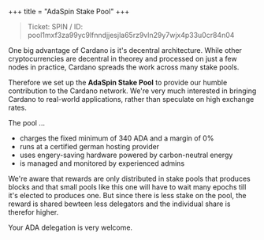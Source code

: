 +++
title = "AdaSpin Stake Pool"
+++

> Ticket: SPIN / ID: pool1mxf3za99yc9lfnndjjesjla65rz9vln29y7wjx4p33u0cr84n04

One big advantage of Cardano is it's decentral architecture. While other cryptocurrencies are decentral in theorey
and processed on just a few nodes in practice, Cardano spreads the work across many stake pools.

Therefore we set up the **AdaSpin Stake Pool** to provide our humble contribution to the Cardano network. We're very
much interested in bringing Cardano to real-world applications, rather than speculate on high exchange rates.

The pool ...

* charges the fixed minimum of 340 ADA and a margin of 0%
* runs at a certified german hosting provider
* uses engery-saving hardware powered by carbon-neutral energy
* is managed and monitored by experienced admins

We're aware that rewards are only distributed in stake pools that produces blocks and that small pools like this
one will have to wait many epochs till it's elected to produces one. But since there is less stake on the pool, the
reward is shared bewteen less delegators and the individual share is therefor higher.

Your ADA delegation is very welcome.
